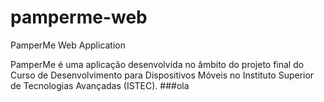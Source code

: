 # pamperme-web
PamperMe Web Application

PamperMe é uma aplicação desenvolvida no âmbito do projeto final do Curso de Desenvolvimento para Dispositivos Móveis no Instituto Superior de Tecnologias Avançadas (ISTEC).
###ola